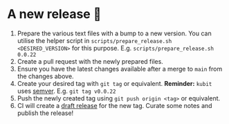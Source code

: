 # A new release :rocket:

1. Prepare the various text files with a bump to a new version.
You can utilise the helper script in `scripts/prepare_release.sh <DESIRED_VERSION>` for this purpose.
E.g. `scripts/prepare_release.sh 0.0.22`
1. Create a pull request with the newly prepared files.
1. Ensure you have the latest changes available after a merge to `main` from the changes above.
1. Create your desired tag with `git tag` or equivalent.
**Reminder:** `kubit` uses [semver](https://semver.org/). E.g. `git tag v0.0.22`
1. Push the newly created tag using `git push origin <tag>` or equivalent.
1. CI will create a [draft release](https://github.com/kubecfg/kubit/releases) for the new tag. Curate some notes and publish the release!
